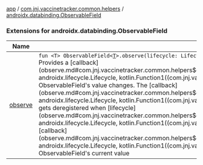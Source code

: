 [app](../../index.md) / [com.jnj.vaccinetracker.common.helpers](../index.md) / [androidx.databinding.ObservableField](./index.md)

### Extensions for androidx.databinding.ObservableField

| Name | Summary |
|---|---|
| [observe](observe.md) | `fun <T> ObservableField<`[`T`](observe.md#T)`>.observe(lifecycle: Lifecycle, callback: (`[`T`](observe.md#T)`?) -> `[`Unit`](https://kotlinlang.org/api/latest/jvm/stdlib/kotlin/-unit/index.html)`): OnPropertyChangedCallback`<br>Provides a [callback](observe.md#com.jnj.vaccinetracker.common.helpers$observe(androidx.databinding.ObservableField((com.jnj.vaccinetracker.common.helpers.observe.T)), androidx.lifecycle.Lifecycle, kotlin.Function1((com.jnj.vaccinetracker.common.helpers.observe.T, kotlin.Unit)))/callback) that gets called whenever the ObservableField's value changes. The [callback](observe.md#com.jnj.vaccinetracker.common.helpers$observe(androidx.databinding.ObservableField((com.jnj.vaccinetracker.common.helpers.observe.T)), androidx.lifecycle.Lifecycle, kotlin.Function1((com.jnj.vaccinetracker.common.helpers.observe.T, kotlin.Unit)))/callback) gets registered immediately, and gets deregistered when [lifecycle](observe.md#com.jnj.vaccinetracker.common.helpers$observe(androidx.databinding.ObservableField((com.jnj.vaccinetracker.common.helpers.observe.T)), androidx.lifecycle.Lifecycle, kotlin.Function1((com.jnj.vaccinetracker.common.helpers.observe.T, kotlin.Unit)))/lifecycle) hits ON_STOP Upon registration, the [callback](observe.md#com.jnj.vaccinetracker.common.helpers$observe(androidx.databinding.ObservableField((com.jnj.vaccinetracker.common.helpers.observe.T)), androidx.lifecycle.Lifecycle, kotlin.Function1((com.jnj.vaccinetracker.common.helpers.observe.T, kotlin.Unit)))/callback) gets called with the ObservableField's current value |
